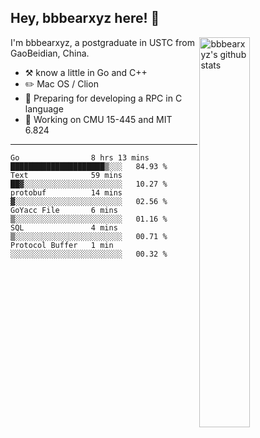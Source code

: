 ## Hey, bbbearxyz here! :wave:

<img align="right" alt="bbbearxyz's github stats" width="40%" src="https://github-readme-stats.vercel.app/api?username=bbbearxyz&show_icons=true">

I'm bbbearxyz, a postgraduate in USTC from GaoBeidian, China.

-   :hammer_and_pick:    know a little in Go and C++
-   :pencil2: Mac OS / Clion
-   :seedling: Preparing for developing a RPC in C language 
-   :thinking: Working on CMU 15-445 and MIT 6.824
---
<!--START_SECTION:waka-->

```text
Go                8 hrs 13 mins   █████████████████████▒░░░   84.93 %
Text              59 mins         ██▓░░░░░░░░░░░░░░░░░░░░░░   10.27 %
protobuf          14 mins         ▓░░░░░░░░░░░░░░░░░░░░░░░░   02.56 %
GoYacc File       6 mins          ▒░░░░░░░░░░░░░░░░░░░░░░░░   01.16 %
SQL               4 mins          ▒░░░░░░░░░░░░░░░░░░░░░░░░   00.71 %
Protocol Buffer   1 min           ░░░░░░░░░░░░░░░░░░░░░░░░░   00.32 %
```

<!--END_SECTION:waka-->
